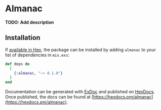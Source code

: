 # Almanac

**TODO: Add description**

## Installation

If [available in Hex](https://hex.pm/docs/publish), the package can be installed
by adding `almanac` to your list of dependencies in `mix.exs`:

```elixir
def deps do
  [
    {:almanac, "~> 0.1.0"}
  ]
end
```

Documentation can be generated with [ExDoc](https://github.com/elixir-lang/ex_doc)
and published on [HexDocs](https://hexdocs.pm). Once published, the docs can
be found at [https://hexdocs.pm/almanac](https://hexdocs.pm/almanac).

